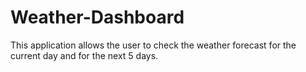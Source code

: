 # Weather-Dashboard
This application allows the user to check the weather forecast for the current day and for the next 5 days.
